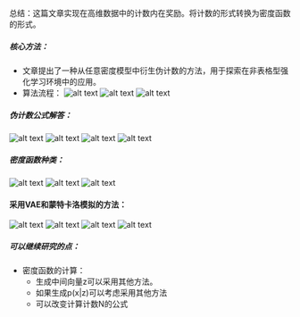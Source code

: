
总结：这篇文章实现在高维数据中的计数内在奖励。将计数的形式转换为密度函数的形式。

##### 核心方法：
- 文章提出了一种从任意密度模型中衍生伪计数的方法，用于探索在非表格型强化学习环境中的应用。
- 算法流程：
![alt text](image-38.png)
![alt text](image-39.png)
![alt text](image-40.png)

##### 伪计数公式解答：
![alt text](image-41.png)
![alt text](image-42.png)
![alt text](image-43.png)
![alt text](image-44.png)

##### 密度函数种类：
![alt text](image-45.png)
![alt text](image-46.png)
![alt text](image-47.png)

#### 采用VAE和蒙特卡洛模拟的方法：
![alt text](image-48.png)
![alt text](image-49.png)
![alt text](image-50.png)
![alt text](image-51.png)

##### 可以继续研究的点：
- 密度函数的计算：
    - 生成中间向量z可以采用其他方法。
    - 如果生成p(x|z)可以考虑采用其他方法
    - 可以改变计算计数N的公式
